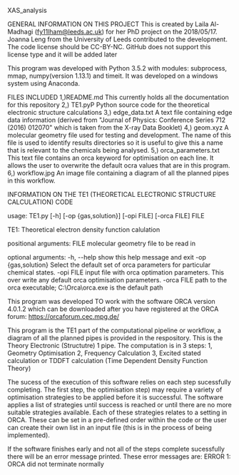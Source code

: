XAS_analysis

GENERAL INFORMATION ON THIS PROJECT
This is created by Laila Al-Madhagi (fy11lham@leeds.ac.uk) for her PhD project on the 2018/05/17. Joanna Leng from the University of Leeds contributed to the development. The code license should be CC-BY-NC. GitHub does not support this license type and it will be added later

This program was developed with Python 3.5.2 with modules: subprocess, mmap, numpy(version 1.13.1) and timeit. It was developed on a windows system using Anaconda.


FILES INCLUDED 
1,)README.md			This currently holds all the documentation for
						this repository
2,) TE1.pyP 			Python source code for the theoretical
						electronic structure calculations 
3,) edge_data.txt		A text file containing edge data information
						(derived from "Journal of Physics: Conference Series 712 (2016) 012070" which is taken from the X-ray Data Booklet)
4,) geom.xyz            A molecular geometry file used for testing 
						and development. The name of this file is used to identify results directories so it is useful to give this a name that is relevant to the chemicals being analysed.
5,) orca_parameters.txt This text file contains an orca keyword for
						optimisation on each line. It allows the user to overwrite the default ocra values that are in this program.
6,) workflow.jpg 		An image file containing a diagram of all the
						planned pipes in this workflow.


						
INFORMATION ON THE TE1 (THEORETICAL ELECTRONIC STRUCTURE CALCULATION) CODE

usage: TE1.py [-h] [-op {gas,solution}] [-opi FILE] [-orca FILE] FILE

TE1: Theoretical electron density function calulation

positional arguments:
  FILE                molecular geometry file to be read in

optional arguments:
  -h, --help          show this help message and exit
  -op {gas,solution}  Select the default set of orca parameters for particular
                      chemical states.
  -opi FILE           input file with orca optimation parameters. This over
                      write any default orca optimisation parameters.
  -orca FILE          path to the orca executable; C:\Orca\orca.exe is the
                      default path



This program was developed TO work with the software ORCA version 4.0.1.2 which can be downloaded after you have registered at the ORCA forum:
https://orcaforum.cec.mpg.de/

This program is the TE1 part of the computational pipeline or workflow, a diagram of all the planned pipes is provided in the respository. This is the Theory Electronic (Structutre) 1 pipe. The computation is in 3 steps:
1, Geometry Optimisation 2, Frequency Calculation 3, Excited stated calculation or TDDFT calculation (Time Dependent Density Function Theory)

The sucess of the execution of this software relies on each step sucessfully completing. The first step, the optimisation step) may require a variety of optimisation strategies to be applied before it is successful. The software applies a list of strategies until success is reached or until there are no more suitable strategies available. Each of these strategies relates to a setting in ORCA. These can be set in a pre-defined order within the code or the user can create their own list in an input file (this is in the process of being implemented).

If the software finishes early and not all of the steps complete sucessfully there will be an error message printed. These error messages are:
ERROR 1: ORCA did not terminate normally
